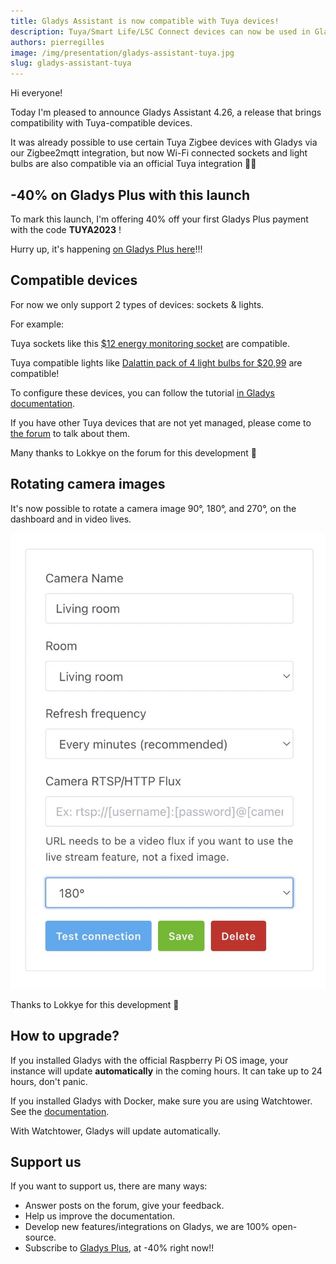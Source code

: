```yaml
---
title: Gladys Assistant is now compatible with Tuya devices!
description: Tuya/Smart Life/LSC Connect devices can now be used in Gladys!
authors: pierregilles
image: /img/presentation/gladys-assistant-tuya.jpg
slug: gladys-assistant-tuya
---
```


Hi everyone!

Today I'm pleased to announce Gladys Assistant 4.26, a release that brings compatibility with Tuya-compatible devices.

It was already possible to use certain Tuya Zigbee devices with Gladys via our Zigbee2mqtt integration, but now Wi-Fi connected sockets and light bulbs are also compatible via an official Tuya integration 🎉🎉

## -40% on Gladys Plus with this launch

To mark this launch, I'm offering 40% off your first Gladys Plus payment with the code **TUYA2023** !

Hurry up, it's happening [on Gladys Plus here](/plus/)!!!

## Compatible devices

For now we only support 2 types of devices: sockets & lights.

For example:

Tuya sockets like this [$12 energy monitoring socket](https://amzn.to/44EvMHp) are compatible.

Tuya compatible lights like [Dalattin pack of 4 light bulbs for $20,99](https://amzn.to/3JSinnc) are compatible!

To configure these devices, you can follow the tutorial [in Gladys documentation](/docs/integrations/tuya/).

If you have other Tuya devices that are not yet managed, please come to [the forum](https://en-community.gladysassistant.com/) to talk about them.

Many thanks to Lokkye on the forum for this development 🙌

## Rotating camera images

It's now possible to rotate a camera image 90°, 180°, and 270°, on the dashboard and in video lives.

![Camera rotation](../static/img/articles/en/gladys-4-26/camera-rotation.jpg)

Thanks to Lokkye for this development 🙌

## How to upgrade?

If you installed Gladys with the official Raspberry Pi OS image, your instance will update **automatically** in the coming hours. It can take up to 24 hours, don't panic.

If you installed Gladys with Docker, make sure you are using Watchtower. See the [documentation](/docs/installation/docker#auto-upgrade-gladys-with-watchtower).

With Watchtower, Gladys will update automatically.

## Support us

If you want to support us, there are many ways:

- Answer posts on the forum, give your feedback.
- Help us improve the documentation.
- Develop new features/integrations on Gladys, we are 100% open-source.
- Subscribe to [Gladys Plus](/plus), at -40% right now!!
